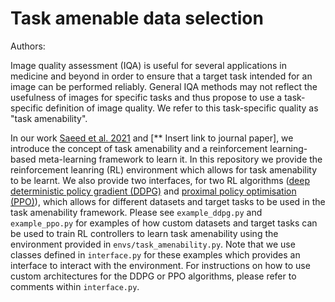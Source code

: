 # Task amenable data selection

Authors: 

Image quality assessment (IQA) is useful for several applications in medicine and beyond in order to ensure that a target task intended for an image can be performed reliably. General IQA methods may not reflect the usefulness of images for specific tasks and thus propose to use a task-specific definition of image quality. We refer to this task-specific quality as "task amenability". 

In our work [Saeed et al. 2021](https://arxiv.org/abs/2102.07615) and [** Insert link to journal paper], we introduce the concept of task amenability and a reinforcement learning-based meta-learning framework to learn it. In this repository we provide the reinforcement leanring (RL) environment which allows for task amenability to be learnt. We also provide two interfaces, for two RL algorithms ([deep deterministic policy gradient (DDPG)](https://arxiv.org/abs/1509.02971) and [proximal policy optimisation (PPO)](https://arxiv.org/abs/1707.06347)), which allows for different datasets and target tasks to be used in the task amenability framework. Please see `example_ddpg.py` and `example_ppo.py` for examples of how custom datasets and target tasks can be used to train RL controllers to learn task amenability using the environment provided in `envs/task_amenability.py`. Note that we use classes defined in `interface.py` for these examples which provides an interface to interact with the environment. For instructions on how to use custom architectures for the DDPG or PPO algorithms, please refer to comments within `interface.py`.
